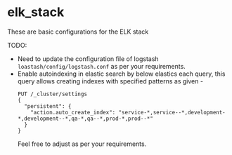 # elk_stack

These are basic configurations for the ELK stack

TODO:

- Need to update the configuration file of logstash `loastash/config/logstash.conf` as per your requirements.
- Enable autoindexing in elastic search by below elastics each query, this query allows creating indexes with specified patterns as given -
  ```
  PUT /_cluster/settings
  {
    "persistent": {
      "action.auto_create_index": "service-*,service--*,development-*,development--*,qa-*,qa--*,prod-*,prod--*"
    }
  }
  ```
  Feel free to adjust as per your requirements.
